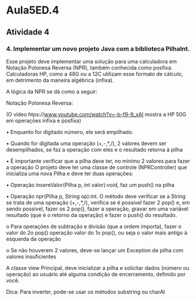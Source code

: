 # Aula5ED.4
## Atividade 4

### 4. Implementar um novo projeto Java com a biblioteca PilhaInt.

Esse projeto deve implementar uma solução para uma calculadora em Notação Polonesa Reversa (NPR), também conhecida como posfixa. Calculadoras HP, como a 48G ou a 12C utilizam esse formato de cálculo, em detrimento da maneira algébrica (infixa).

A lógica da NPR se dá como a seguir:

Notação Polonesa Reversa:

(O vídeo htps://www.youtube.com/watch?v=-b-f9-9_xAI mostra a HP 50G em operações infixa e posfixa)

• Enquanto for digitado número, ele será empilhado.

• Quando for digitada uma operação (+,-,*,/), 2 valores devem ser desempilhados, se faz a operação com eles e o resultado retorna à pilha

• É importante verificar que a pilha deve ter, no mínimo 2 valores para fazer a operação O projeto deve ter uma classe de controle (NPRController) que inicializa uma nova Pilha e deve ter duas operações:

• Operação insereValor(Pilha p, int valor):void, faz um push() na pilha

• Operação npr(Pilha p, String op):int. O método deve verificar se a String se trata de uma operação (+,-,*,/), verifica se é possível fazer 2 pop() e, em sendo possível, fazer os 2 pop(), fazer a operação, gravar em uma variável resultado (que é o retorno da operação) e fazer o push() do resultado.

o Para operações de subtração e divisão (que a ordem importa), fazer o valor do 2o pop() operação valor do 1o pop(), ou seja o valor mais antigo à esquerda da operação
  
o Se não houverem 2 valores, deve-se lançar um Exception de pilha com valores insuficientes

A classe view Principal, deve inicializar a pilha e solicitar dados (número ou operação) ao usuário até alguma condição de encerramento, definido por você.

Dica: Para inverter, pode-se usar os métodos substring ou charAt
